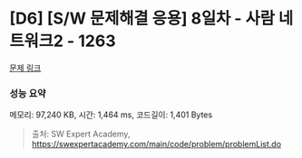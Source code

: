 # [D6] [S/W 문제해결 응용] 8일차 - 사람 네트워크2 - 1263 

[문제 링크](https://swexpertacademy.com/main/code/problem/problemDetail.do?contestProbId=AV18P2B6Iu8CFAZN) 

### 성능 요약

메모리: 97,240 KB, 시간: 1,464 ms, 코드길이: 1,401 Bytes



> 출처: SW Expert Academy, https://swexpertacademy.com/main/code/problem/problemList.do